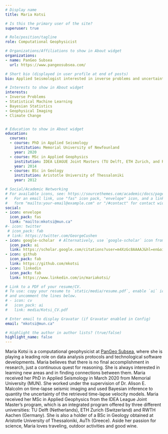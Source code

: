 ```yaml
---
# Display name
title: Maria Kotsi

# Is this the primary user of the site?
superuser: true

# Role/position/tagline
role: Computational Geophysicist

# Organizations/Affiliations to show in About widget
organizations:
- name: PanGeo Subsea
  url: https://www.pangeosubsea.com/

# Short bio (displayed in user profile at end of posts)
bio: Applied Seismologist interested in inverse problems and uncertainty quantification. 

# Interests to show in About widget
interests:
- Inverse Problems
- Statistical Machine Learning 
- Bayesian Statistics
- Geophysical Imaging
- Climate Change 


# Education to show in About widget
education:
  courses:
  - course: PhD in Applied Seismology
    institution: Memorial University of Newfounland
    year: 2020
  - course: MSc in Applied Geophysics
    institution: IDEA LEAGUE Joint Masters (TU Delft, ETH Zurich, and RWTH Aachen)
    year: 2014
  - course: BSc in Geology
    institution: Aristotle University of Thessaloniki
    year: 2012

# Social/Academic Networking
# For available icons, see: https://sourcethemes.com/academic/docs/page-builder/#icons
#   For an email link, use "fas" icon pack, "envelope" icon, and a link in the
#   form "mailto:your-email@example.com" or "/#contact" for contact widget.
social:
- icon: envelope
  icon_pack: fas
  link: "mailto:mkotsi@mun.ca"
#- icon: twitter
 # icon_pack: fab
 # link: https://twitter.com/GeorgeCushen
- icon: google-scholar  # Alternatively, use `google-scholar` icon from `ai` icon pack
  icon_pack: ai
  link: https://scholar.google.com/citations?user=m4XzGc8AAAAJ&hl=en&oi=ao
- icon: github
  icon_pack: fab
  link: https://github.com/mkotsi
- icon: linkedin
  icon_pack: fab
  link: https://www.linkedin.com/in/mariakotsi/

# Link to a PDF of your resume/CV.
# To use: copy your resume to `static/media/resume.pdf`, enable `ai` icons in `params.toml`, 
# and uncomment the lines below.
# - icon: cv
#   icon_pack: ai
#   link: media/Kotsi_CV.pdf

# Enter email to display Gravatar (if Gravatar enabled in Config)
email: "mkotsi@mun.ca"

# Highlight the author in author lists? (true/false)
highlight_name: false
---
```


Maria Kotsi is a computational geophysicist at [PanGeo Subsea](https://www.pangeosubsea.com/), where she is playing a leading role on data analysis protocols and technological software developments. Maria believes that there is no final accomplishment in research, just a continuous quest for reasoning. She is always interested in learning new areas and in finding connections between them. Maria received her PhD in Applied Seismology in March 2020 from Memorial University (MUN). She worked under the supervision of Dr. Alison E. Malcolm on time-lapse seismic imaging and used Bayesian inference to quantity the uncertainty of the retrieved time-lapse velocity models. Maria received her MSc in Applied Geophysics from the IDEA League Joint Master’s program, which is an integrated program offered by three different universities: TU Delft (Netherlands), ETH Zurich (Switzerland) and RWTH Aachen (Germany). She is also a holder of a BSc in Geology obtained at Aristotle University of Thessaloniki, AuTh (Greece). Aside her passion for science, Maria loves traveling, outdoor activities and good wine. 

